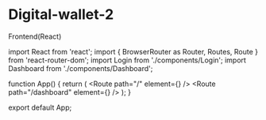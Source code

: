 # Digital-wallet-2
Frontend(React)


import React from 'react';
import { BrowserRouter as Router, Routes, Route } from 'react-router-dom';
import Login from './components/Login';
import Dashboard from './components/Dashboard';

function App() {
    return (
        <Router>
            <Routes>
                <Route path="/" element={<Login />} />
                <Route path="/dashboard" element={<Dashboard />} />
            </Routes>
        </Router>
    );
}

export default App;
